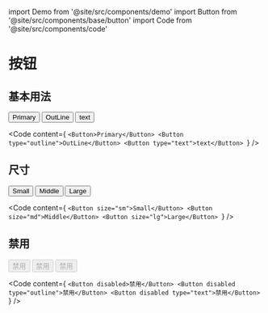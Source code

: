 import Demo from '@site/src/components/demo'
import Button from '@site/src/components/base/button'
import Code from '@site/src/components/code'

# 按钮
## 基本用法
<Demo className="space-x-3">
  <Button>Primary</Button>
  <Button type="outline">OutLine</Button>
  <Button type="text">text</Button>
</Demo>

<Code
  content={
`<Button>Primary</Button>
<Button type="outline">OutLine</Button>
<Button type="text">text</Button>
`}
/>

## 尺寸
<Demo className="space-x-3">
  <Button size="sm">Small</Button>
  <Button size="md">Middle</Button>
  <Button size="lg">Large</Button>
</Demo>

<Code
  content={
`<Button size="sm">Small</Button>
<Button size="md">Middle</Button>
<Button size="lg">Large</Button>
`}
/>

## 禁用
<Demo className="space-x-3">
  <Button disabled>禁用</Button>
  <Button disabled type="outline">禁用</Button>
  <Button disabled type="text">禁用</Button>
</Demo>

<Code
  content={
`<Button disabled>禁用</Button>
<Button disabled type="outline">禁用</Button>
<Button disabled type="text">禁用</Button>
`}
/>